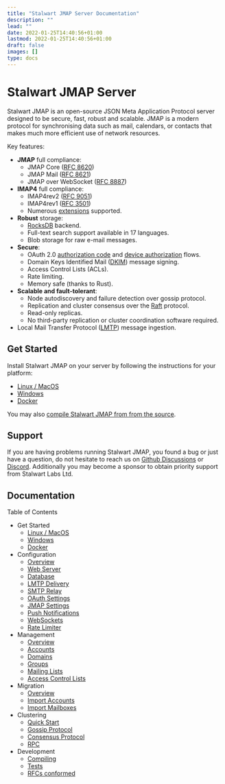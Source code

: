 ```yaml
---
title: "Stalwart JMAP Server Documentation"
description: ""
lead: ""
date: 2022-01-25T14:40:56+01:00
lastmod: 2022-01-25T14:40:56+01:00
draft: false
images: []
type: docs
---
```


# Stalwart JMAP Server

Stalwart JMAP is an open-source JSON Meta Application Protocol server designed to be secure, fast, robust and scalable.
JMAP is a modern protocol for synchronising data such as mail, calendars, or contacts that makes much more efficient use of network resources.

Key features:

- **JMAP** full compliance:
  - JMAP Core ([RFC 8620](https://datatracker.ietf.org/doc/html/rfc8620))
  - JMAP Mail ([RFC 8621](https://datatracker.ietf.org/doc/html/rfc8621))
  - JMAP over WebSocket ([RFC 8887](https://datatracker.ietf.org/doc/html/rfc8887))
- **IMAP4** full compliance:
  - IMAP4rev2 ([RFC 9051](https://datatracker.ietf.org/doc/html/rfc9051))
  - IMAP4rev1 ([RFC 3501](https://datatracker.ietf.org/doc/html/rfc3501)) 
  - Numerous [extensions](/imap/development/rfc/#imap4-extensions) supported.
- **Robust** storage:
  - [RocksDB](http://rocksdb.org/) backend.
  - Full-text search support available in 17 languages.
  - Blob storage for raw e-mail messages.
- **Secure**:
  - OAuth 2.0 [authorization code](https://www.rfc-editor.org/rfc/rfc8628) and [device authorization](https://www.rfc-editor.org/rfc/rfc8628) flows.
  - Domain Keys Identified Mail ([DKIM](https://www.rfc-editor.org/rfc/rfc6376)) message signing.
  - Access Control Lists (ACLs).
  - Rate limiting.
  - Memory safe (thanks to Rust).
- **Scalable and fault-tolerant**:
  - Node autodiscovery and failure detection over gossip protocol.
  - Replication and cluster consensus over the [Raft](https://raft.github.io/) protocol.
  - Read-only replicas.
  - No third-party replication or cluster coordination software required.
- Local Mail Transfer Protocol ([LMTP](https://datatracker.ietf.org/doc/html/rfc2033)) message ingestion.

## Get Started

Install Stalwart JMAP on your server by following the instructions for your platform:

- [Linux / MacOS](/jmap/get-started/linux/)
- [Windows](/jmap/get-started/windows/)
- [Docker](/jmap/get-started/docker/)

You may also [compile Stalwart JMAP from from the source](/jmap/development/compile/).

## Support

If you are having problems running Stalwart JMAP, you found a bug or just have a question,
do not hesitate to reach us on [Github Discussions](https://github.com/stalwartlabs/jmap-server/discussions) or [Discord](https://discord.gg/jtgtCNj66U).
Additionally you may become a sponsor to obtain priority support from Stalwart Labs Ltd.

## Documentation

Table of Contents

- Get Started
  - [Linux / MacOS](/jmap/get-started/linux/)
  - [Windows](/jmap/get-started/windows/)
  - [Docker](/jmap/get-started/docker/)
- Configuration
  - [Overview](/jmap/configure/overview/)
  - [Web Server](/jmap/configure/webserver/)
  - [Database](/jmap/configure/database/)
  - [LMTP Delivery](/jmap/configure/lmtp/)
  - [SMTP Relay](/jmap/configure/smtp/)
  - [OAuth Settings](/jmap/configure/oauth/)
  - [JMAP Settings](/jmap/configure/jmap/)
  - [Push Notifications](/jmap/configure/push/)
  - [WebSockets](/jmap/configure/websocket/)
  - [Rate Limiter](/jmap/configure/rate-limit/)
- Management
  - [Overview](/jmap/manage/overview/)
  - [Accounts](/jmap/manage/accounts/)
  - [Domains](/jmap/manage/domains/)
  - [Groups](/jmap/manage/groups/)
  - [Mailing Lists](/jmap/manage/lists/)
  - [Access Control Lists](/jmap/manage/acl/)
- Migration
  - [Overview](/jmap/migrate/overview/)
  - [Import Accounts](/jmap/migrate/accounts/)
  - [Import Mailboxes](/jmap/migrate/mailboxes/)
- Clustering
  - [Quick Start](/jmap/cluster/quick-start/)
  - [Gossip Protocol](/jmap/cluster/gossip/)
  - [Consensus Protocol](/jmap/cluster/raft/)
  - [RPC](/jmap/cluster/rpc/)
- Development
  - [Compiling](/jmap/development/compile/)
  - [Tests](/jmap/development/test/)
  - [RFCs conformed](/jmap/development/rfc/)
